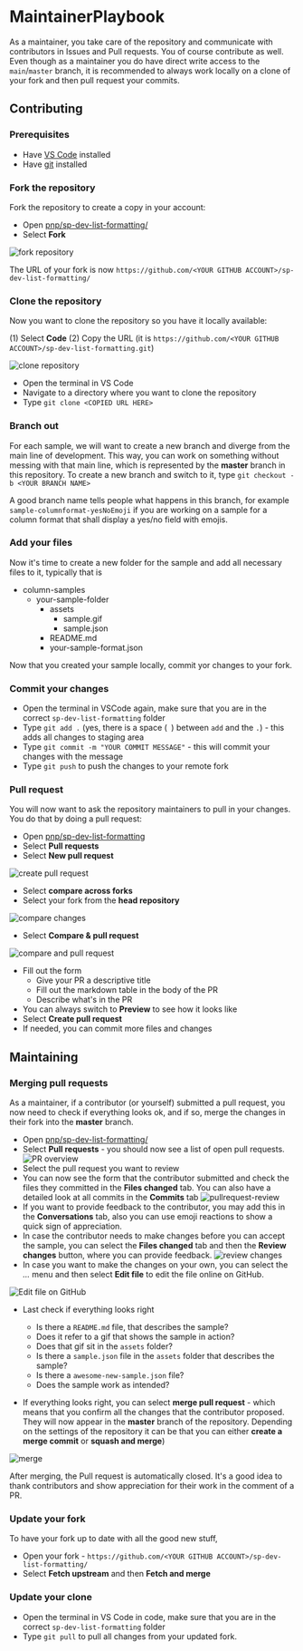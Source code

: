 # MaintainerPlaybook

As a maintainer, you take care of the repository and communicate with contributors in Issues and Pull requests. You of course contribute as well. Even though as a maintainer you do have direct write access to the `main`/`master` branch, it is recommended to always work locally on a clone of your fork and then pull request your commits.

## Contributing

### Prerequisites

- Have [VS Code](https://code.visualstudio.com/) installed
- Have [git](https://git-scm.com/) installed

### Fork the repository

Fork the repository to create a copy in your account:

- Open [pnp/sp-dev-list-formatting/](https://github.com/pnp/sp-dev-list-formatting/)
- Select **Fork**

![fork repository](assets/fork-repository.png)

The URL of your fork is now `https://github.com/<YOUR GITHUB ACCOUNT>/sp-dev-list-formatting/`

### Clone the repository

Now you want to clone the repository so you have it locally available:

(1) Select **Code**
(2) Copy the URL (it is `https://github.com/<YOUR GITHUB ACCOUNT>/sp-dev-list-formatting.git`)

![clone repository](assets/clone-repository.png)

- Open the terminal in VS Code
- Navigate to a directory where you want to clone the repository
- Type `git clone <COPIED URL HERE>`

### Branch out

For each sample, we will want to create a new branch and diverge from the main line of development. This way, you can work on something without messing with that main line, which is represented by the **master** branch in this repository. To create a new branch and switch to it, type `git checkout -b <YOUR BRANCH NAME>`

A good branch name tells people what happens in this branch, for example `sample-columnformat-yesNoEmoji` if you are working on a sample for a column format that shall display a yes/no field with emojis.

### Add your files

Now it's time to create a new folder for the sample and add all necessary files to it, typically that is

- column-samples
  - your-sample-folder
    - assets
      - sample.gif
      - sample.json
    - README.md
    - your-sample-format.json
  
Now that you created your sample locally, commit yor changes to your fork.

### Commit your changes

- Open the terminal in VSCode again, make sure that you are in the correct `sp-dev-list-formatting` folder
- Type `git add .` (yes, there is a space (` `) between `add` and the `.`) - this adds all changes to staging area
- Type `git commit -m "YOUR COMMIT MESSAGE"` - this will commit your changes with the message
- Type `git push` to push the changes to your remote fork

### Pull request

You will now want to ask the repository maintainers to pull in your changes. You do that by doing a pull request:

- Open [pnp/sp-dev-list-formatting](https://github.com/pnp/sp-dev-list-formatting)
- Select **Pull requests**
- Select **New pull request**

![create pull request](assets/create-pr.png)

- Select **compare across forks**
- Select your fork from the **head repository**

![compare changes](assets/create-pr.png)

- Select **Compare & pull request**

![compare and pull request](assets/compare-and-pr.png)

- Fill out the form
  - Give your PR a descriptive title
  - Fill out the markdown table in the body of the PR
  - Describe what's in the PR
- You can always switch to **Preview** to see how it looks like
- Select **Create pull request**
- If needed, you can commit more files and changes

## Maintaining

### Merging pull requests

As a maintainer, if a contributor (or yourself) submitted a pull request, you now need to check if everything looks ok, and if so, merge the changes in their fork into the **master** branch.

- Open [pnp/sp-dev-list-formatting/](https://github.com/pnp/sp-dev-list-formatting/)
- Select **Pull requests** - you should now see a list of open pull requests.
![PR overview](assets/all-prs.png)
- Select the pull request you want to review
- You can now see the form that the contributor submitted and check the files they committed in the **Files changed** tab. You can also have a detailed look at all commits in the **Commits** tab
![pullrequest-review](assets/review-pr.png)
- If you want to provide feedback to the contributor, you may add this in the **Conversations** tab, also you can use emoji reactions to show a quick sign of appreciation.
- In case the contributor needs to make changes before you can accept the sample, you can select the **Files changed** tab and then the **Review changes** button, where you can provide feedback.
![review changes](assets/review-changes.png)
- In case you want to make the changes on your own, you can select the *...* menu and then select **Edit file** to edit the file online on GitHub.

![Edit file on GitHub](assets/edit-file.png)

- Last check if everything looks right
  - Is there a `README.md` file, that describes the sample?
  - Does it refer to a gif that shows the sample in action?
  - Does that gif sit in the `assets` folder?
  - Is there a `sample.json` file in the `assets` folder that describes the sample?
  - Is there a `awesome-new-sample.json` file?
  - Does the sample work as intended?

- If everything looks right, you can select **merge pull request** - which means that you confirm all the changes that the contributor proposed. They will now appear in the **master** branch of the repository. Depending on the settings of the repository it can be that you can either **create a merge commit** or **squash and merge**)

![merge](assets/merge.png)

After merging, the Pull request is automatically closed. It's a good idea to thank contributors and show appreciation for their work in the comment of a PR.

### Update your fork

To have your fork up to date with all the good new stuff,

- Open your fork - `https://github.com/<YOUR GITHUB ACCOUNT>/sp-dev-list-formatting/`
- Select **Fetch upstream** and then **Fetch and merge**

### Update your clone

- Open the terminal in VS Code in code, make sure that you are in the correct `sp-dev-list-formatting` folder
- Type `git pull` to pull all changes from your updated fork.
